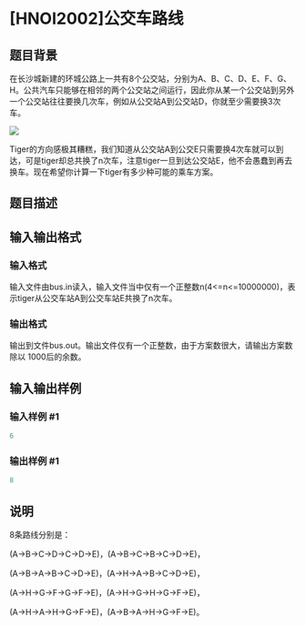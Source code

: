 # [HNOI2002]公交车路线

## 题目背景

在长沙城新建的环城公路上一共有8个公交站，分别为A、B、C、D、E、F、G、H。公共汽车只能够在相邻的两个公交站之间运行，因此你从某一个公交站到另外一个公交站往往要换几次车，例如从公交站A到公交站D，你就至少需要换3次车。

![](https://cdn.luogu.com.cn/upload/pic/1297.png)

Tiger的方向感极其糟糕，我们知道从公交站A到公交E只需要换4次车就可以到达，可是tiger却总共换了n次车，注意tiger一旦到达公交站E，他不会愚蠢到再去换车。现在希望你计算一下tiger有多少种可能的乘车方案。

## 题目描述

## 输入输出格式

### 输入格式

输入文件由bus.in读入，输入文件当中仅有一个正整数n(4<=n<=10000000)，表示tiger从公交车站A到公交车站E共换了n次车。

### 输出格式

输出到文件bus.out。输出文件仅有一个正整数，由于方案数很大，请输出方案数除以 1000后的余数。

## 输入输出样例

### 输入样例 #1

```cpp
6
```


### 输出样例 #1

```cpp
8
```


## 说明

8条路线分别是：

(A→B→C→D→C→D→E)，(A→B→C→B→C→D→E)，

(A→B→A→B→C→D→E)，(A→H→A→B→C→D→E)，

(A→H→G→F→G→F→E)，(A→H→G→H→G→F→E)，

(A→H→A→H→G→F→E)，(A→B→A→H→G→F→E)。

